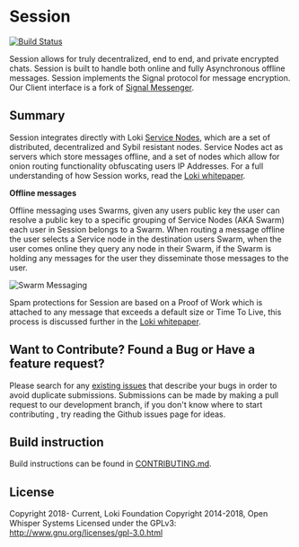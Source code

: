 # Session

[![Build Status](https://travis-ci.org/loki-project/loki-messenger.svg?branch=development)](https://travis-ci.org/loki-project/loki-messenger)

Session allows for truly decentralized, end to end, and private encrypted chats. Session is built to handle both online and fully Asynchronous offline messages. Session implements the Signal protocol for message encryption. Our Client interface is a fork of [Signal Messenger](https://signal.org/).

## Summary

Session integrates directly with Loki [Service Nodes](https://lokidocs.com/ServiceNodes/SNOverview/), which are a set of distributed, decentralized and Sybil resistant nodes. Service Nodes act as servers which store messages offline, and a set of nodes which allow for onion routing functionality obfuscating users IP Addresses. For a full understanding of how Session works, read the [Loki whitepaper](https://loki.network/whitepaper).

**Offline messages**

Offline messaging uses Swarms, given any users public key the user can resolve a public key to a specific grouping of Service Nodes (AKA Swarm) each user in Session belongs to a Swarm. When routing a message offline the user selects a Service node in the destination users Swarm, when the user comes online they query any node in their Swarm, if the Swarm is holding any messages for the user they disseminate those messages to the user.

![Swarm Messaging](https://i.imgur.com/o13Knds.png)

Spam protections for Session are based on a Proof of Work which is attached to any message that exceeds a default size or Time To Live, this process is discussed further in the [Loki whitepaper](https://loki.network/whitepaper).

## Want to Contribute? Found a Bug or Have a feature request?

Please search for any [existing issues](https://github.com/loki-project/loki-messenger/issues) that describe your bugs in order to avoid duplicate submissions. Submissions can be made by making a pull request to our development branch, if you don't know where to start contributing , try reading the Github issues page for ideas.

## Build instruction

Build instructions can be found in [CONTRIBUTING.md](CONTRIBUTING.md).

## License

Copyright 2018- Current, Loki Foundation
Copyright 2014-2018, Open Whisper Systems
Licensed under the GPLv3: http://www.gnu.org/licenses/gpl-3.0.html
